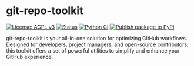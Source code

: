 # git-repo-toolkit

[![License: AGPL v3](https://img.shields.io/badge/License-AGPL_v3-blue.svg)](https://www.gnu.org/licenses/agpl-3.0)
[![Status](https://img.shields.io/badge/status-maintained-31c653)](#)  <!-- Replace # with the actual link if needed -->
[![Python CI](https://github.com/farhan/git-repo-toolkit/actions/workflows/ci.yml/badge.svg)](https://github.com/farhan/git-repo-toolkit/actions/workflows/ci.yml)
[![Publish package to PyPi](https://github.com/farhan/git-repo-toolkit/actions/workflows/pypi-release.yml/badge.svg)](https://github.com/farhan/git-repo-toolkit/actions/workflows/pypi-release.yml)

git-repo-toolkit is your all-in-one solution for optimizing GitHub workflows. Designed for developers, project managers, and open-source contributors, this toolkit offers a set of powerful utilities to simplify and enhance your GitHub experience.
